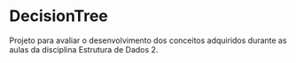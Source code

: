 # DecisionTree
Projeto para avaliar o desenvolvimento dos conceitos adquiridos durante as aulas da disciplina Estrutura de Dados 2.
